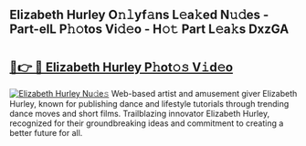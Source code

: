 ## Elizabeth Hurley O𝚗𝚕yf𝚊ns L𝚎a𝚔ed N𝚞𝚍es - Part-eIL P𝚑𝚘tos Vi𝚍𝚎o - H𝚘𝚝 Part L𝚎a𝚔s DxzGA

# <h2><a href="http://kf7czp3.oniu.top/?m=Elizabeth+Hurley">🔗👉 🔴 Elizabeth Hurley P𝚑ot𝚘𝚜 V𝚒d𝚎o</a></h2>

[![Elizabeth Hurley Nu𝚍e𝚜](https://i.imgur.com/0qMVB7G.gif)](http://kf7czp3.oniu.top/?m=Elizabeth+Hurley)
Web-based artist and amusement giver Elizabeth Hurley, known for publishing dance and lifestyle tutorials through trending dance moves and short films. Trailblazing innovator Elizabeth Hurley, recognized for their groundbreaking ideas and commitment to creating a better future for all.  
